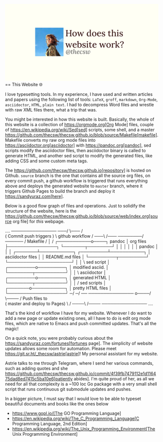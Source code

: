 ![preview](./preview.png)
== This Website 🌐

I love typesetting tools. In my experience, I have used and written
articles and papers using the following list of tools: `LaTeX`, `groff`,
`markdown`, `Org-Mode`, `asciidoctor`, `HTML`, `plain text`. I had to
decompress Word files and wrestle with raw XML files there, what a trip
that was.

You might be interested in how this website is built. Basically, the
whole of this website is a collection of https://orgmode.org[Org Mode]
files, couple of https://en.wikipedia.org/wiki/Sed[sed] scripts, some
shell, and a master
https://github.com/thecsw/thecsw.github.io/blob/source/Makefile[makefile].
Makefile converts my raw org mode files into
https://asciidoctor.org[asciidoctor] with https://pandoc.org[pandoc],
sed scripts modify the asciidoctor files, then asciidoctor binary is
called to generate HTML, and another sed script to modify the generated
files, like adding CSS and some custom meta tags.

The https://github.com/thecsw/thecsw.github.io[repository] is hosted on
Github. `source` branch is the one that contains all the source org
files, on every commit push, a github workflow is triggered that runs
everything above and deploys the generated website to `master` branch,
where it triggers Github Pages to build the branch and deploy it
https://sandyuraz.com[here].

Below is a good flow graph of files and operations. Just to solidify the
structure of the website, here is the
https://github.com/thecsw/thecsw.github.io/blob/source/web/index.org[source
org file] for *this* webpage.

....
        ───────────────
    ───/               \───
   /                       \
  (   Commit push triggers  )
   \     github workflow   /
    ───\               /───
        ────────/──────
               /
     Makefile /
              │
             /
┌───────────o────┐     pandoc
│   org files    ├────────────────┐
└───────┬────────┘                │
        │                         │
        │                         │
        │ pandoc                  │
        │                         │
┌───────┴───────────┐   ┌─────────┴───────────┐
│ asciidoctor files │   │   README.md files   │
└─────────┬─────────┘   └─────────────────────┘
          │
          │
           \ sed script
           │
 ┌─────────o─────────┐
 │ modified asciid.  │
 └────────┬──────────┘
          │
          │
           \ asciidoctor
           │
 ┌─────────o─────────┐
 │  generated HTML   │
 └────────┬──────────┘
          │
          │
         /  sed scripts
         │
 ┌───────o───────────┐
 │ pretty HTML files │
 └───────────────────┘
       ─/
     ─/
   ──      ───────────────
     o────/               \────
     /      Push files to      \
    ( master and deploy to Pages)
     \                         /
      ────\               /────
           ───────────────
....

That's the kind of workflow I have for my website. Whenever I do want to
add a new page or update existing ones, all I have to do is edit org
mode files, which are native to Emacs and push committed updates. That's
all the magic!

On a quick note, you were probably curious about the
https://sandyuraz.com/fortunes[fortunes page]. The simplicity of website
updates allows some room for automation. Please meet
https://git.sr.ht/_thecsw/astrie[astrie]! My personal assistant for my
website.

Astrie talks to me through Telegram, where I send her various commands,
such as adding quotes and she
https://github.com/thecsw/thecsw.github.io/commit/4f39fb7479112e1d116475dad8ed7415c5ba10e6[patiently
abides]. I'm quite proud of her, as all we need for all that complexity
is a ~100 loc Go package with a very small shell script that runs
continuous git submodule updates and pushes.

In a bigger picture, I must say that I would love to be able to typeset
beautiful documents and books like the ones below

* https://www.gopl.io/[The GO Programming Language]
* https://en.wikipedia.org/wiki/The_C_Programming_Language[C Programming
Language, 2nd Edition]
* https://en.wikipedia.org/wiki/The_Unix_Programming_Environment[The
Unix Programming Environment]
